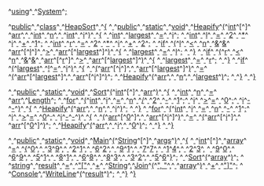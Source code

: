 ^[using](code: 'Token.Keyword')^[ ](code: 'Token.Text.Whitespace')^[System](code: 'Token.Name.Namespace')^[;](code: 'Token.Punctuation')

^[public](code: 'Token.Keyword')^[ ](code: 'Token.Text.Whitespace')^[class](code: 'Token.Keyword')^[ ](code: 'Token.Text.Whitespace')^[HeapSort](code: 'Token.Name.Class')^[ ](code: 'Token.Text.Whitespace')^[{](code: 'Token.Punctuation')
^[  ](code: 'Token.Text.Whitespace')^[public](code: 'Token.Keyword')^[ ](code: 'Token.Text.Whitespace')^[static](code: 'Token.Keyword')^[ ](code: 'Token.Text.Whitespace')^[void](code: 'Token.Keyword')^[ ](code: 'Token.Text.Whitespace')^[Heapify](code: 'Token.Name.Function')^[(](code: 'Token.Punctuation')^[int](code: 'Token.Keyword.Type')^[\[](code: 'Token.Punctuation')^[\]](code: 'Token.Punctuation')^[ ](code: 'Token.Text.Whitespace')^[arr](code: 'Token.Name')^[,](code: 'Token.Punctuation')^[ ](code: 'Token.Text.Whitespace')^[int](code: 'Token.Keyword.Type')^[ ](code: 'Token.Text.Whitespace')^[n](code: 'Token.Name')^[,](code: 'Token.Punctuation')^[ ](code: 'Token.Text.Whitespace')^[int](code: 'Token.Keyword.Type')^[ ](code: 'Token.Text.Whitespace')^[i](code: 'Token.Name')^[)](code: 'Token.Punctuation')^[ ](code: 'Token.Text.Whitespace')^[{](code: 'Token.Punctuation')
^[    ](code: 'Token.Text.Whitespace')^[int](code: 'Token.Keyword.Type')^[ ](code: 'Token.Text.Whitespace')^[largest](code: 'Token.Name')^[ ](code: 'Token.Text.Whitespace')^[=](code: 'Token.Punctuation')^[ ](code: 'Token.Text.Whitespace')^[i](code: 'Token.Name')^[;](code: 'Token.Punctuation')
^[    ](code: 'Token.Text.Whitespace')^[int](code: 'Token.Keyword.Type')^[ ](code: 'Token.Text.Whitespace')^[l](code: 'Token.Name')^[ ](code: 'Token.Text.Whitespace')^[=](code: 'Token.Punctuation')^[ ](code: 'Token.Text.Whitespace')^[2](code: 'Token.Literal.Number')^[ ](code: 'Token.Text.Whitespace')^[\*](code: 'Token.Punctuation')^[ ](code: 'Token.Text.Whitespace')^[i](code: 'Token.Name')^[ ](code: 'Token.Text.Whitespace')^[+](code: 'Token.Punctuation')^[ ](code: 'Token.Text.Whitespace')^[1](code: 'Token.Literal.Number')^[;](code: 'Token.Punctuation')
^[    ](code: 'Token.Text.Whitespace')^[int](code: 'Token.Keyword.Type')^[ ](code: 'Token.Text.Whitespace')^[r](code: 'Token.Name')^[ ](code: 'Token.Text.Whitespace')^[=](code: 'Token.Punctuation')^[ ](code: 'Token.Text.Whitespace')^[2](code: 'Token.Literal.Number')^[ ](code: 'Token.Text.Whitespace')^[\*](code: 'Token.Punctuation')^[ ](code: 'Token.Text.Whitespace')^[i](code: 'Token.Name')^[ ](code: 'Token.Text.Whitespace')^[+](code: 'Token.Punctuation')^[ ](code: 'Token.Text.Whitespace')^[2](code: 'Token.Literal.Number')^[;](code: 'Token.Punctuation')
^[    ](code: 'Token.Text.Whitespace')^[if](code: 'Token.Keyword')^[ ](code: 'Token.Text.Whitespace')^[(](code: 'Token.Punctuation')^[l](code: 'Token.Name')^[ ](code: 'Token.Text.Whitespace')^[<](code: 'Token.Punctuation')^[ ](code: 'Token.Text.Whitespace')^[n](code: 'Token.Name')^[ ](code: 'Token.Text.Whitespace')^[&](code: 'Token.Punctuation')^[&](code: 'Token.Punctuation')^[ ](code: 'Token.Text.Whitespace')^[arr](code: 'Token.Name')^[\[](code: 'Token.Punctuation')^[l](code: 'Token.Name')^[\]](code: 'Token.Punctuation')^[ ](code: 'Token.Text.Whitespace')^[>](code: 'Token.Punctuation')^[ ](code: 'Token.Text.Whitespace')^[arr](code: 'Token.Name')^[\[](code: 'Token.Punctuation')^[largest](code: 'Token.Name')^[\]](code: 'Token.Punctuation')^[)](code: 'Token.Punctuation')^[ ](code: 'Token.Text.Whitespace')^[{](code: 'Token.Punctuation')
^[      ](code: 'Token.Text.Whitespace')^[largest](code: 'Token.Name')^[ ](code: 'Token.Text.Whitespace')^[=](code: 'Token.Punctuation')^[ ](code: 'Token.Text.Whitespace')^[l](code: 'Token.Name')^[;](code: 'Token.Punctuation')
^[    ](code: 'Token.Text.Whitespace')^[}](code: 'Token.Punctuation')
^[    ](code: 'Token.Text.Whitespace')^[if](code: 'Token.Keyword')^[ ](code: 'Token.Text.Whitespace')^[(](code: 'Token.Punctuation')^[r](code: 'Token.Name')^[ ](code: 'Token.Text.Whitespace')^[<](code: 'Token.Punctuation')^[ ](code: 'Token.Text.Whitespace')^[n](code: 'Token.Name')^[ ](code: 'Token.Text.Whitespace')^[&](code: 'Token.Punctuation')^[&](code: 'Token.Punctuation')^[ ](code: 'Token.Text.Whitespace')^[arr](code: 'Token.Name')^[\[](code: 'Token.Punctuation')^[r](code: 'Token.Name')^[\]](code: 'Token.Punctuation')^[ ](code: 'Token.Text.Whitespace')^[>](code: 'Token.Punctuation')^[ ](code: 'Token.Text.Whitespace')^[arr](code: 'Token.Name')^[\[](code: 'Token.Punctuation')^[largest](code: 'Token.Name')^[\]](code: 'Token.Punctuation')^[)](code: 'Token.Punctuation')^[ ](code: 'Token.Text.Whitespace')^[{](code: 'Token.Punctuation')
^[      ](code: 'Token.Text.Whitespace')^[largest](code: 'Token.Name')^[ ](code: 'Token.Text.Whitespace')^[=](code: 'Token.Punctuation')^[ ](code: 'Token.Text.Whitespace')^[r](code: 'Token.Name')^[;](code: 'Token.Punctuation')
^[    ](code: 'Token.Text.Whitespace')^[}](code: 'Token.Punctuation')
^[    ](code: 'Token.Text.Whitespace')^[if](code: 'Token.Keyword')^[ ](code: 'Token.Text.Whitespace')^[(](code: 'Token.Punctuation')^[largest](code: 'Token.Name')^[ ](code: 'Token.Text.Whitespace')^[!](code: 'Token.Punctuation')^[=](code: 'Token.Punctuation')^[ ](code: 'Token.Text.Whitespace')^[i](code: 'Token.Name')^[)](code: 'Token.Punctuation')^[ ](code: 'Token.Text.Whitespace')^[{](code: 'Token.Punctuation')
^[      ](code: 'Token.Text.Whitespace')^[(](code: 'Token.Punctuation')^[arr](code: 'Token.Name')^[\[](code: 'Token.Punctuation')^[i](code: 'Token.Name')^[\]](code: 'Token.Punctuation')^[,](code: 'Token.Punctuation')^[ ](code: 'Token.Text.Whitespace')^[arr](code: 'Token.Name')^[\[](code: 'Token.Punctuation')^[largest](code: 'Token.Name')^[\]](code: 'Token.Punctuation')^[)](code: 'Token.Punctuation')^[ ](code: 'Token.Text.Whitespace')^[=](code: 'Token.Punctuation')^[ ](code: 'Token.Text.Whitespace')^[(](code: 'Token.Punctuation')^[arr](code: 'Token.Name')^[\[](code: 'Token.Punctuation')^[largest](code: 'Token.Name')^[\]](code: 'Token.Punctuation')^[,](code: 'Token.Punctuation')^[ ](code: 'Token.Text.Whitespace')^[arr](code: 'Token.Name')^[\[](code: 'Token.Punctuation')^[i](code: 'Token.Name')^[\]](code: 'Token.Punctuation')^[)](code: 'Token.Punctuation')^[;](code: 'Token.Punctuation')
^[      ](code: 'Token.Text.Whitespace')^[Heapify](code: 'Token.Name')^[(](code: 'Token.Punctuation')^[arr](code: 'Token.Name')^[,](code: 'Token.Punctuation')^[ ](code: 'Token.Text.Whitespace')^[n](code: 'Token.Name')^[,](code: 'Token.Punctuation')^[ ](code: 'Token.Text.Whitespace')^[largest](code: 'Token.Name')^[)](code: 'Token.Punctuation')^[;](code: 'Token.Punctuation')
^[    ](code: 'Token.Text.Whitespace')^[}](code: 'Token.Punctuation')
^[  ](code: 'Token.Text.Whitespace')^[}](code: 'Token.Punctuation')

^[  ](code: 'Token.Text.Whitespace')^[public](code: 'Token.Keyword')^[ ](code: 'Token.Text.Whitespace')^[static](code: 'Token.Keyword')^[ ](code: 'Token.Text.Whitespace')^[void](code: 'Token.Keyword')^[ ](code: 'Token.Text.Whitespace')^[Sort](code: 'Token.Name.Function')^[(](code: 'Token.Punctuation')^[int](code: 'Token.Keyword.Type')^[\[](code: 'Token.Punctuation')^[\]](code: 'Token.Punctuation')^[ ](code: 'Token.Text.Whitespace')^[arr](code: 'Token.Name')^[)](code: 'Token.Punctuation')^[ ](code: 'Token.Text.Whitespace')^[{](code: 'Token.Punctuation')
^[    ](code: 'Token.Text.Whitespace')^[int](code: 'Token.Keyword.Type')^[ ](code: 'Token.Text.Whitespace')^[n](code: 'Token.Name')^[ ](code: 'Token.Text.Whitespace')^[=](code: 'Token.Punctuation')^[ ](code: 'Token.Text.Whitespace')^[arr](code: 'Token.Name')^[.](code: 'Token.Punctuation')^[Length](code: 'Token.Name')^[;](code: 'Token.Punctuation')
^[    ](code: 'Token.Text.Whitespace')^[for](code: 'Token.Keyword')^[ ](code: 'Token.Text.Whitespace')^[(](code: 'Token.Punctuation')^[int](code: 'Token.Keyword.Type')^[ ](code: 'Token.Text.Whitespace')^[i](code: 'Token.Name')^[ ](code: 'Token.Text.Whitespace')^[=](code: 'Token.Punctuation')^[ ](code: 'Token.Text.Whitespace')^[n](code: 'Token.Name')^[ ](code: 'Token.Text.Whitespace')^[/](code: 'Token.Punctuation')^[ ](code: 'Token.Text.Whitespace')^[2](code: 'Token.Literal.Number')^[ ](code: 'Token.Text.Whitespace')^[\-](code: 'Token.Punctuation')^[ ](code: 'Token.Text.Whitespace')^[1](code: 'Token.Literal.Number')^[;](code: 'Token.Punctuation')^[ ](code: 'Token.Text.Whitespace')^[i](code: 'Token.Name')^[ ](code: 'Token.Text.Whitespace')^[>](code: 'Token.Punctuation')^[=](code: 'Token.Punctuation')^[ ](code: 'Token.Text.Whitespace')^[0](code: 'Token.Literal.Number')^[;](code: 'Token.Punctuation')^[ ](code: 'Token.Text.Whitespace')^[i](code: 'Token.Name')^[\-](code: 'Token.Punctuation')^[\-](code: 'Token.Punctuation')^[)](code: 'Token.Punctuation')^[ ](code: 'Token.Text.Whitespace')^[{](code: 'Token.Punctuation')
^[      ](code: 'Token.Text.Whitespace')^[Heapify](code: 'Token.Name')^[(](code: 'Token.Punctuation')^[arr](code: 'Token.Name')^[,](code: 'Token.Punctuation')^[ ](code: 'Token.Text.Whitespace')^[n](code: 'Token.Name')^[,](code: 'Token.Punctuation')^[ ](code: 'Token.Text.Whitespace')^[i](code: 'Token.Name')^[)](code: 'Token.Punctuation')^[;](code: 'Token.Punctuation')
^[    ](code: 'Token.Text.Whitespace')^[}](code: 'Token.Punctuation')
^[    ](code: 'Token.Text.Whitespace')^[for](code: 'Token.Keyword')^[ ](code: 'Token.Text.Whitespace')^[(](code: 'Token.Punctuation')^[int](code: 'Token.Keyword.Type')^[ ](code: 'Token.Text.Whitespace')^[i](code: 'Token.Name')^[ ](code: 'Token.Text.Whitespace')^[=](code: 'Token.Punctuation')^[ ](code: 'Token.Text.Whitespace')^[n](code: 'Token.Name')^[ ](code: 'Token.Text.Whitespace')^[\-](code: 'Token.Punctuation')^[ ](code: 'Token.Text.Whitespace')^[1](code: 'Token.Literal.Number')^[;](code: 'Token.Punctuation')^[ ](code: 'Token.Text.Whitespace')^[i](code: 'Token.Name')^[ ](code: 'Token.Text.Whitespace')^[>](code: 'Token.Punctuation')^[=](code: 'Token.Punctuation')^[ ](code: 'Token.Text.Whitespace')^[0](code: 'Token.Literal.Number')^[;](code: 'Token.Punctuation')^[ ](code: 'Token.Text.Whitespace')^[i](code: 'Token.Name')^[\-](code: 'Token.Punctuation')^[\-](code: 'Token.Punctuation')^[)](code: 'Token.Punctuation')^[ ](code: 'Token.Text.Whitespace')^[{](code: 'Token.Punctuation')
^[      ](code: 'Token.Text.Whitespace')^[(](code: 'Token.Punctuation')^[arr](code: 'Token.Name')^[\[](code: 'Token.Punctuation')^[0](code: 'Token.Literal.Number')^[\]](code: 'Token.Punctuation')^[,](code: 'Token.Punctuation')^[ ](code: 'Token.Text.Whitespace')^[arr](code: 'Token.Name')^[\[](code: 'Token.Punctuation')^[i](code: 'Token.Name')^[\]](code: 'Token.Punctuation')^[)](code: 'Token.Punctuation')^[ ](code: 'Token.Text.Whitespace')^[=](code: 'Token.Punctuation')^[ ](code: 'Token.Text.Whitespace')^[(](code: 'Token.Punctuation')^[arr](code: 'Token.Name')^[\[](code: 'Token.Punctuation')^[i](code: 'Token.Name')^[\]](code: 'Token.Punctuation')^[,](code: 'Token.Punctuation')^[ ](code: 'Token.Text.Whitespace')^[arr](code: 'Token.Name')^[\[](code: 'Token.Punctuation')^[0](code: 'Token.Literal.Number')^[\]](code: 'Token.Punctuation')^[)](code: 'Token.Punctuation')^[;](code: 'Token.Punctuation')
^[      ](code: 'Token.Text.Whitespace')^[Heapify](code: 'Token.Name')^[(](code: 'Token.Punctuation')^[arr](code: 'Token.Name')^[,](code: 'Token.Punctuation')^[ ](code: 'Token.Text.Whitespace')^[i](code: 'Token.Name')^[,](code: 'Token.Punctuation')^[ ](code: 'Token.Text.Whitespace')^[0](code: 'Token.Literal.Number')^[)](code: 'Token.Punctuation')^[;](code: 'Token.Punctuation')
^[    ](code: 'Token.Text.Whitespace')^[}](code: 'Token.Punctuation')
^[  ](code: 'Token.Text.Whitespace')^[}](code: 'Token.Punctuation')

^[  ](code: 'Token.Text.Whitespace')^[public](code: 'Token.Keyword')^[ ](code: 'Token.Text.Whitespace')^[static](code: 'Token.Keyword')^[ ](code: 'Token.Text.Whitespace')^[void](code: 'Token.Keyword')^[ ](code: 'Token.Text.Whitespace')^[Main](code: 'Token.Name.Function')^[(](code: 'Token.Punctuation')^[String](code: 'Token.Name')^[\[](code: 'Token.Punctuation')^[\]](code: 'Token.Punctuation')^[ ](code: 'Token.Text.Whitespace')^[args](code: 'Token.Name')^[)](code: 'Token.Punctuation')^[ ](code: 'Token.Text.Whitespace')^[{](code: 'Token.Punctuation')
^[    ](code: 'Token.Text.Whitespace')^[int](code: 'Token.Keyword.Type')^[\[](code: 'Token.Punctuation')^[\]](code: 'Token.Punctuation')^[ ](code: 'Token.Text.Whitespace')^[array](code: 'Token.Name')^[ ](code: 'Token.Text.Whitespace')^[=](code: 'Token.Punctuation')^[ ](code: 'Token.Text.Whitespace')^[{](code: 'Token.Punctuation')^[0](code: 'Token.Literal.Number')^[,](code: 'Token.Punctuation')^[ ](code: 'Token.Text.Whitespace')^[3](code: 'Token.Literal.Number')^[9](code: 'Token.Literal.Number')^[,](code: 'Token.Punctuation')^[ ](code: 'Token.Text.Whitespace')^[2](code: 'Token.Literal.Number')^[1](code: 'Token.Literal.Number')^[,](code: 'Token.Punctuation')^[ ](code: 'Token.Text.Whitespace')^[6](code: 'Token.Literal.Number')^[2](code: 'Token.Literal.Number')^[,](code: 'Token.Punctuation')^[ ](code: 'Token.Text.Whitespace')^[9](code: 'Token.Literal.Number')^[1](code: 'Token.Literal.Number')^[,](code: 'Token.Punctuation')^[ ](code: 'Token.Text.Whitespace')^[7](code: 'Token.Literal.Number')^[7](code: 'Token.Literal.Number')^[,](code: 'Token.Punctuation')^[ ](code: 'Token.Text.Whitespace')^[1](code: 'Token.Literal.Number')^[4](code: 'Token.Literal.Number')^[,](code: 'Token.Punctuation')^[ ](code: 'Token.Text.Whitespace')^[2](code: 'Token.Literal.Number')^[3](code: 'Token.Literal.Number')^[,](code: 'Token.Punctuation')
^[      ](code: 'Token.Text.Whitespace')^[9](code: 'Token.Literal.Number')^[0](code: 'Token.Literal.Number')^[,](code: 'Token.Punctuation')^[ ](code: 'Token.Text.Whitespace')^[6](code: 'Token.Literal.Number')^[9](code: 'Token.Literal.Number')^[,](code: 'Token.Punctuation')^[ ](code: 'Token.Text.Whitespace')^[5](code: 'Token.Literal.Number')^[1](code: 'Token.Literal.Number')^[,](code: 'Token.Punctuation')^[ ](code: 'Token.Text.Whitespace')^[8](code: 'Token.Literal.Number')^[1](code: 'Token.Literal.Number')^[,](code: 'Token.Punctuation')^[ ](code: 'Token.Text.Whitespace')^[6](code: 'Token.Literal.Number')^[8](code: 'Token.Literal.Number')^[,](code: 'Token.Punctuation')^[ ](code: 'Token.Text.Whitespace')^[8](code: 'Token.Literal.Number')^[3](code: 'Token.Literal.Number')^[,](code: 'Token.Punctuation')^[ ](code: 'Token.Text.Whitespace')^[3](code: 'Token.Literal.Number')^[2](code: 'Token.Literal.Number')^[,](code: 'Token.Punctuation')^[ ](code: 'Token.Text.Whitespace')^[5](code: 'Token.Literal.Number')^[6](code: 'Token.Literal.Number')^[}](code: 'Token.Punctuation')^[;](code: 'Token.Punctuation')
^[    ](code: 'Token.Text.Whitespace')^[Sort](code: 'Token.Name')^[(](code: 'Token.Punctuation')^[array](code: 'Token.Name')^[)](code: 'Token.Punctuation')^[;](code: 'Token.Punctuation')
^[    ](code: 'Token.Text.Whitespace')^[string](code: 'Token.Keyword.Type')^[ ](code: 'Token.Text.Whitespace')^[result](code: 'Token.Name')^[ ](code: 'Token.Text.Whitespace')^[=](code: 'Token.Punctuation')^[ ](code: 'Token.Text.Whitespace')^["\["](code: 'Token.Literal.String')^[ ](code: 'Token.Text.Whitespace')^[+](code: 'Token.Punctuation')^[ ](code: 'Token.Text.Whitespace')^[String](code: 'Token.Name')^[.](code: 'Token.Punctuation')^[Join](code: 'Token.Name')^[(](code: 'Token.Punctuation')^[", "](code: 'Token.Literal.String')^[,](code: 'Token.Punctuation')^[ ](code: 'Token.Text.Whitespace')^[array](code: 'Token.Name')^[)](code: 'Token.Punctuation')^[ ](code: 'Token.Text.Whitespace')^[+](code: 'Token.Punctuation')^[ ](code: 'Token.Text.Whitespace')^["\]"](code: 'Token.Literal.String')^[;](code: 'Token.Punctuation')
^[    ](code: 'Token.Text.Whitespace')^[Console](code: 'Token.Name')^[.](code: 'Token.Punctuation')^[WriteLine](code: 'Token.Name')^[(](code: 'Token.Punctuation')^[result](code: 'Token.Name')^[)](code: 'Token.Punctuation')^[;](code: 'Token.Punctuation')
^[  ](code: 'Token.Text.Whitespace')^[}](code: 'Token.Punctuation')
^[}](code: 'Token.Punctuation')
